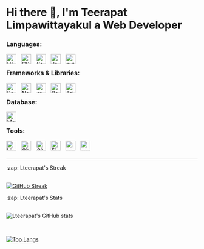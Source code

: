Hi there 👋, I'm Teerapat Limpawittayakul a Web Developer
=====================




### Languages:
 

<img align="left" alt="HTML5" width="26px" src="https://cdn.jsdelivr.net/gh/devicons/devicon/icons/html5/html5-original.svg" style="padding-right:10px;" />
<img align="left" alt="CSS3" width="26px" src="https://cdn.jsdelivr.net/gh/devicons/devicon/icons/css3/css3-original.svg" style="padding-right:10px;" />
<img align="left" alt="Sass" width="26px" src="https://user-images.githubusercontent.com/25181517/192158956-48192682-23d5-4bfc-9dfb-6511ade346bc.png" style="padding-right:10px;" />
<img align="left" alt="JavaScript" width="26px" src="https://cdn.jsdelivr.net/gh/devicons/devicon/icons/javascript/javascript-original.svg" style="padding-right:10px;" />
<img align="left" alt="python" width="26px" src="https://user-images.githubusercontent.com/25181517/183423507-c056a6f9-1ba8-4312-a350-19bcbc5a8697.png" style="padding-right:10px;" />

<br />

### Frameworks & Libraries:

<img align="left" alt="React" width="26px" src="https://cdn.jsdelivr.net/gh/devicons/devicon/icons/react/react-original.svg" style="padding-right:10px;" />
<img align="left" alt="Node.js" width="26px" src="https://cdn.jsdelivr.net/gh/devicons/devicon/icons/nodejs/nodejs-original.svg" style="padding-right:10px;" />
<img align="left" alt="express" width="26px" src="https://user-images.githubusercontent.com/25181517/183859966-a3462d8d-1bc7-4880-b353-e2cbed900ed6.png" style="padding-right:10px;" />
<img align="left" alt="Bootstrap" width="26px" src="https://user-images.githubusercontent.com/25181517/183898054-b3d693d4-dafb-4808-a509-bab54cf5de34.png" style="padding-right:10px;" />
<img align="left" alt="TailwindCSS" width="26px" src="https://user-images.githubusercontent.com/25181517/202896760-337261ed-ee92-4979-84c4-d4b829c7355d.png" style="padding-right:10px;" />


<br />

### Database:

<img align="left" alt="MongoDB" width="26px" src="https://cdn.jsdelivr.net/gh/devicons/devicon/icons/mongodb/mongodb-original.svg" style="padding-right:10px;" />

<br />

### Tools:

<img align="left" alt="Visual Studio Code" width="26px" src="https://cdn.jsdelivr.net/gh/devicons/devicon/icons/vscode/vscode-original.svg" style="padding-right:10px;" />
<img align="left" alt="Git" width="26px" src="https://cdn.jsdelivr.net/gh/devicons/devicon/icons/git/git-original.svg" style="padding-right:10px;" />
<img align="left" alt="GitHub" width="26px" src="https://user-images.githubusercontent.com/3369400/139447912-e0f43f33-6d9f-45f8-be46-2df5bbc91289.png" style="padding-right:10px;" />
<img align="left" alt="Figma" width="26px" src="https://user-images.githubusercontent.com/25181517/189715289-df3ee512-6eca-463f-a0f4-c10d94a06b2f.png" style="padding-right:10px;" />
<img align="left" alt="npm" width="26px" src="https://user-images.githubusercontent.com/25181517/121401671-49102800-c959-11eb-9f6f-74d49a5e1774.png" style="padding-right:10px;" />
<img align="left" alt="yarn" width="26px" src="https://user-images.githubusercontent.com/25181517/183049794-a3dfaddd-22ee-4ffe-b0b4-549ccd4879f9.png" style="padding-right:10px;" />

<br />
<br />
  
---

  <summary>:zap: Lteerapat's Streak</summary>
  
  <br />
  
  [![GitHub Streak](https://streak-stats.demolab.com/?user=Lteerapat&theme=dark)](https://git.io/streak-stats)
  
  

  <summary>:zap: Lteerapat's Stats</summary>
  
   <br />
  
  ![Lteerapat's GitHub stats](https://github-readme-stats.vercel.app/api?username=Lteerapat&show_icons=true&theme=synthwave)
  
  <br />
  
  [![Top Langs](https://github-readme-stats.vercel.app/api/top-langs/?username=Lteerapat&layout=donut)](https://github.com/Lteerapat/github-readme-stats)
